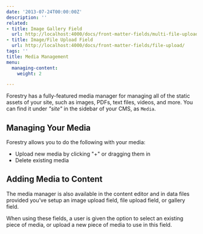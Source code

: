 ```yaml
---
date: '2013-07-24T00:00:00Z'
description: ''
related:
- title: Image Gallery Field
  url: http://localhost:4000/docs/front-matter-fields/multi-file-upload/
- title: Image/File Upload Field
  url: http://localhost:4000/docs/front-matter-fields/file-upload/
tags: ''
title: Media Management
menu:
  managing-content:
    weight: 2

---
```

Forestry has a fully-featured media manager for managing all of the static assets of your site, such as images, PDFs, text files, videos, and more. You can find it under *"site"* in the sidebar of your CMS, as `Media`.

## Managing Your Media
Forestry allows you to do the following with your media:
* Upload new media by clicking "+" or dragging them in
* Delete existing media

## Adding Media to Content
The media manager is also available in the content editor and in data files provided you’ve setup an image upload field, file upload field, or gallery field.

When using these fields, a user is given the option to select an existing piece of media, or upload a new piece of media to use in this field.
